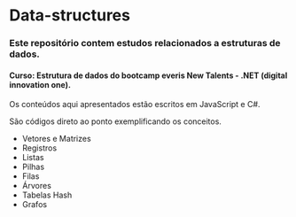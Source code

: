 # Data-structures

<h3>Este repositório contem estudos relacionados a estruturas de dados.</h3>
<h4> Curso: Estrutura de dados do bootcamp everis New Talents - .NET (digital innovation one).</h4>
<p>Os conteúdos aqui apresentados estão escritos em JavaScript e C#. </p>
<p>São códigos direto ao ponto exemplificando os conceitos.</p>

<ul>
  <li>Vetores e Matrizes</li>
  <li>Registros</li>
  <li>Listas</li>
  <li>Pilhas</li>
  <li>Filas</li>
  <li>Árvores</li>
  <li>Tabelas Hash</li>
  <li>Grafos</li>
<ul/>
